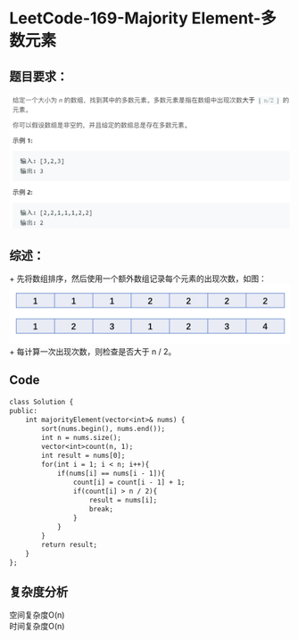 # LeetCode-169-Majority Element-多数元素

## 题目要求：
![avatar](https://github.com/JakeChanFangZiyuan20/MyLeetCode/blob/master/img/169.png)

## 综述：  
\+ 先将数组排序，然后使用一个额外数组记录每个元素的出现次数，如图：  
![avatar](https://github.com/JakeChanFangZiyuan20/MyLeetCode/blob/master/img/169-1.png)  
\+ 每计算一次出现次数，则检查是否大于 n / 2。

## Code
```
class Solution {
public:
    int majorityElement(vector<int>& nums) {
        sort(nums.begin(), nums.end());
        int n = nums.size();
        vector<int>count(n, 1);
        int result = nums[0];
        for(int i = 1; i < n; i++){
            if(nums[i] == nums[i - 1]){
                count[i] = count[i - 1] + 1;
                if(count[i] > n / 2){
                    result = nums[i];
                    break;
                }
            } 
        }
        return result;
    }
};
```


## 复杂度分析
空间复杂度O(n)  
时间复杂度O(n)

